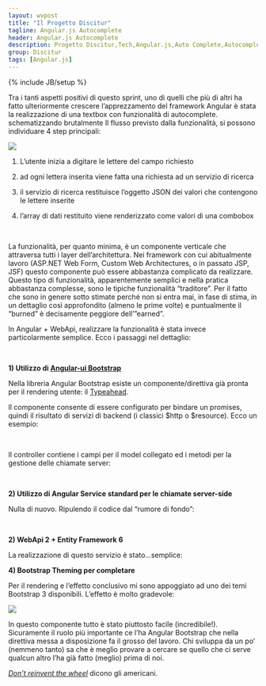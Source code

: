 ```yaml
---
layout: wvpost
title: "Il Progetto Discitur"
tagline: Angular.js Autocomplete
header: Angular.js Autocomplete
description: Progetto Discitur,Tech,Angular.js,Auto Complete,Autocomplete
group: Discitur
tags: [Angular.js]
---
```

{% include JB/setup %}

Tra i tanti aspetti positivi di questo sprint, uno di quelli che più di
altri ha fatto ulteriormente crescere l’apprezzamento del framework
Angular è stata la realizzazione di una textbox con funzionalità di
autocomplete. schematizzando brutalmente Il flusso previsto dalla funzionalità,
si possono individuare 4 step principali:


<img src="{{ BASE_PATH }}/images/discitur/Autocomplete.png" />


1.   L’utente inizia a digitare le lettere del campo richiesto

2.   ad ogni lettera inserita viene fatta una richiesta ad un servizio di
ricerca

3.   il servizio di ricerca restituisce l’oggetto JSON dei valori che contengono
le lettere inserite

4.   l’array di dati restituito viene renderizzato come valori di una
combobox 

 

La funzionalità, per quanto minima, è un componente verticale che
attraversa tutti i layer dell’architettura. Nei framework con cui abitualmente
lavoro (ASP.NET Web Form, Custom Web Architectures, o in passato JSP, JSF)
questo componente può essere abbastanza complicato da realizzare. Questo tipo
di funzionalità, apparentemente semplici e nella pratica abbastanza complesse,
sono le tipiche funzionalità “traditore”. Per il fatto che sono in genere sotto
stimate perché non si entra mai, in fase di stima, in un dettaglio così
approfondito (almeno le prime volte) e puntualmente il “burned” è decisamente
peggiore dell’”earned”.

In Angular + WebApi, realizzare la funzionalità è stata invece
particolarmente semplice. Ecco i passaggi nel dettaglio:

 

**1) Utilizzo di [Angular-ui Bootstrap](http://angular-ui.github.io/bootstrap/)**

Nella libreria Angular Bootstrap esiste un componente/direttiva già pronta
per il rendering utente: il [Typeahead](http://angular-ui.github.io/bootstrap/#/typeahead).

Il componente consente di essere configurato per bindare un promises,
quindi il risultato di servizi di backend (i classici $http o $resource). Ecco un
esempio:


<script type="syntaxhighlighter" class="brush: javascript">
<![CDATA[
<input class="form-control input-sm" type="text"
       name="school"
       ng-model="local.school"
       typeahead-wait-ms="300"
       typeahead="k for k in getSchools($viewValue) | filter:$viewValue"
       typeahead-on-select="select('school')"
       typeahead-editable='false'>

]]></script> 


Il controller contiene i campi per il model collegato ed i metodi per la
gestione delle chiamate server:

<script type="syntaxhighlighter" class="brush: javascript">
<![CDATA[

$scope.local = {
    school: null,
};

$scope.getSchools = function (q) {
    return LessonService.getDistinctValues('school', { schoolQ: q });
}
]]></script> 


**2) Utilizzo di Angular Service standard per le chiamate server-side**

Nulla di nuovo. Ripulendo il codice dal “rumore di fondo”:


<script type="syntaxhighlighter" class="brush: javascript">
<![CDATA[

.factory('LessonService', [
'$resource',
'$http',
'$q',
'LessonDTO',
'DisciturSettings',
'DiscUtil',
function ($resource, $http, $q, LessonDTO, DisciturSettings, DiscUtil) {
  return {
    // Get Async list of disciplines
    getDistinctValues: function (type, inputParams) {
      switch (type) {
        case ('school'):
          DiscUtil.validateInput('LessonService.getDistinctValues.school', 
               { schoolQ: null }, 
               inputParams);
          break;
        default:
          throw { 
               code: 20003, 
               message: 'invalid type string for LessonService.getDistinctValues :' + type 
          }
    }

    // create deferring result
    var deferred = $q.defer();

    // Retrieve Async data for lesson id in input        
    $http({ method: 'GET', url: DisciturSettings.apiUrl + 'lesson', params: inputParams })
      .success(function (result) {deferred.resolve(result) })
      .error(function (data) {deferred.reject("Error for LessonService.getDistinctValues:" + data); });
    // create deferring result
    return deferred.promise;
    }
  };
}]);
]]></script> 

**2) WebApi 2 + Entity Framework 6**

La realizzazione di questo servizio è stato…semplice:

<script type="syntaxhighlighter" class="brush: csharp">
<![CDATA[
 [HttpGet]
public async Task<List<string>> FindSchool(string schoolQ)
{
   IQueryable<string> schools = db.Lessons
                                  .Where(l => l.School.Contains(schoolQ))
                                  .Select(l => l.School).Distinct();

   return await schools.ToListAsync();
}

]]></script>

**4) Bootstrap Theming per completare**

Per il rendering e l’effetto conclusivo mi sono appoggiato ad uno dei temi
Bootstrap 3 disponibili. L’effetto è molto gradevole:

<img src="{{ BASE_PATH }}/images/discitur/Autocomplete-screenshot.png" />


In questo componente tutto è stato piuttosto facile (incredibile!).
Sicuramente il ruolo più importante ce l’ha Angular Bootstrap che nella
direttiva messa a disposizione fa il grosso del lavoro. Chi sviluppa da un po’
(nemmeno tanto) sa che è meglio provare a cercare se quello che ci serve
qualcun altro l’ha già fatto (meglio) prima di noi.



_[Don’t
reinvent the wheel](http://www.codinghorror.com/blog/2009/02/dont-reinvent-the-wheel-unless-you-plan-on-learning-more-about-wheels.html)_ dicono gli americani. 